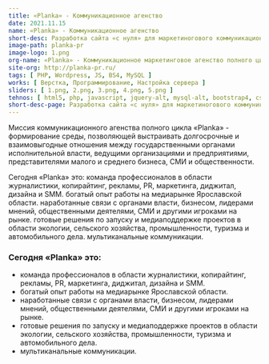 ```yaml
---
title: «Planka» - Коммуникационное агенство
date: 2021.11.15
name: «Planka» - Коммуникационное агенство
short-desc: Разработка сайта «с нуля» для маркетиногового коммуникационного агенства полного цикла «Planka».
image-path: planka-pr
image-logo: 1.png
org-name: «Planka» - Коммуникационное маркетинговое агенство полного цикла
site-org: http://planka-pr.ru/
tags: [ PHP, Wordpress, JS, BS4, MySQL ]
works: [ Верстка, Программирование, Настройка сервера ]
sliders: [ 1.png, 2.png, 3.png, 4.png, 5.png ]
tehnos: [ html5, php, javascript, jquery-alt, mysql-alt, bootstrap4, css3, sass, less, webpack ]
short-desc-page: Разработка сайта «с нуля» для маркетиногового коммуникационного агенства полного цикла «Planka». Заказчик обратился ко мне с макетами дизайна в figma. После оценки согласования сроков был произведен полный цикл работ по разработке сайта. От первоначальной верстки макетов, до подключения cms-системы управления. Сайт работает на wordpress. Установлены различные компоненты и модули. Настроены базовые параметры по seo-оптимизации проекта.
---
```

<p>Миссия коммуникационного агенства полного цикла «Planka» - формирование среды, позволяющей выстраивать долгосрочные и взаимовыгодные отношения между государственными органами исполнительной власти, ведущими организациями и предприятиями, представителями малого и среднего бизнеса, СМИ и общественности.</p>
Сегодня «Planka» это:
команда профессионалов в области журналистики, копирайтинг, рекламы, PR, маркетинга, диджитал, дизайна и SMM.
богатый опыт работы на медиарынке Ярославской области.
наработанные связи с органами власти, бизнесом, лидерами мнений, общественными деятелями, СМИ и другими игроками на рынке.
готовые решения по запуску и медиаподдержке проектов в области экологии, сельского хозяйства, промышленности, туризма и автомобильного дела.
мультиканальные коммуникации.
<h3 class="section-title">Сегодня «Planka» это:</h3>
<ul class="mb-5 ms-md-5">
	<li class="mb-3">команда профессионалов в области журналистики, копирайтинг, рекламы, PR, маркетинга, диджитал, дизайна и SMM.</li>
	<li class="mb-3">богатый опыт работы на медиарынке Ярославской области.</li>
	<li class="mb-3">наработанные связи с органами власти, бизнесом, лидерами мнений, общественными деятелями, СМИ и другими игроками на рынке.</li>
	<li class="mb-3">готовые решения по запуску и медиаподдержке проектов в области экологии, сельского хозяйства, промышленности, туризма и автомобильного дела.</li>
	<li>мультиканальные коммуникации.</li>
</ul>



